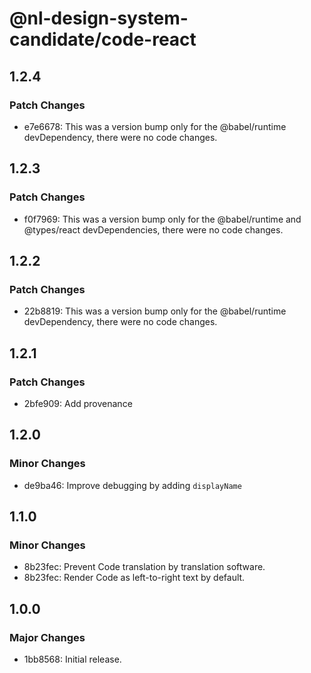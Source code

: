 # @nl-design-system-candidate/code-react

## 1.2.4

### Patch Changes

- e7e6678: This was a version bump only for the @babel/runtime devDependency, there were no code changes.

## 1.2.3

### Patch Changes

- f0f7969: This was a version bump only for the @babel/runtime and @types/react devDependencies, there were no code changes.

## 1.2.2

### Patch Changes

- 22b8819: This was a version bump only for the @babel/runtime devDependency, there were no code changes.

## 1.2.1

### Patch Changes

- 2bfe909: Add provenance

## 1.2.0

### Minor Changes

- de9ba46: Improve debugging by adding `displayName`

## 1.1.0

### Minor Changes

- 8b23fec: Prevent Code translation by translation software.
- 8b23fec: Render Code as left-to-right text by default.

## 1.0.0

### Major Changes

- 1bb8568: Initial release.
